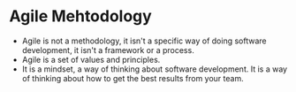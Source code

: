# Agile Mehtodology

- Agile is not a methodology, it isn't a specific way of doing software development, it isn't a framework or a process.
- Agile is a set of values and principles.
- It is a mindset, a way of thinking about software development. It is a way of thinking about how to get the best results from your team.
